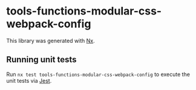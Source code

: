 # tools-functions-modular-css-webpack-config

This library was generated with [Nx](https://nx.dev).

## Running unit tests

Run `nx test tools-functions-modular-css-webpack-config` to execute the unit tests via [Jest](https://jestjs.io).
